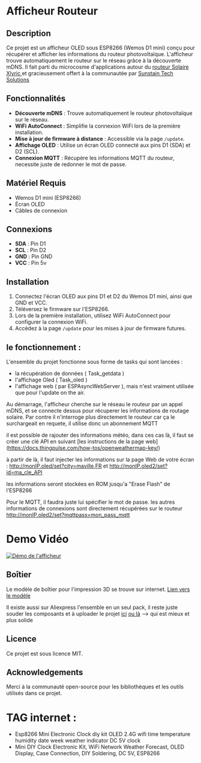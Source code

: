 # Afficheur Routeur

## Description
Ce projet est un afficheur OLED sous ESP8266 (Wemos D1 mini) conçu pour récupérer et afficher les informations du routeur photovoltaïque. L'afficheur trouve automatiquement le routeur sur le réseau grâce à la découverte mDNS.
Il fait parti du microcosme d'applications autour du [ routeur Solaire Xlyric ](https://ota.apper-solaire.org/) et gracieusement offert à la communautée par [Sunstain Tech Solutions](https://sunstain.fr)

## Fonctionnalités
- **Découverte mDNS** : Trouve automatiquement le routeur photovoltaïque sur le réseau.
- **WiFi AutoConnect** : Simplifie la connexion WiFi lors de la première installation.
- **Mise à jour de firmware à distance** : Accessible via la page `/update`.
- **Affichage OLED** : Utilise un écran OLED connecté aux pins D1 (SDA) et D2 (SCL).
- **Connexion MQTT** : Récupère les informations MQTT du routeur, necessite juste de redonner le mot de passe. 

## Matériel Requis
- Wemos D1 mini (ESP8266)
- Écran OLED
- Câbles de connexion

## Connexions
- **SDA** : Pin D1
- **SCL** : Pin D2
- **GND** : Pin GND
- **VCC** : Pin 5v

## Installation
1. Connectez l'écran OLED aux pins D1 et D2 du Wemos D1 mini, ainsi que GND et VCC. 
2. Téléversez le firmware sur l'ESP8266.
3. Lors de la première installation, utilisez WiFi AutoConnect pour configurer la connexion WiFi.
4. Accédez à la page `/update` pour les mises à jour de firmware futures.

## le fonctionnement : 
L'ensemble du projet fonctionne sous forme de tasks qui sont lancées : 
- la récupération de données ( Task_getdata )
- l'affichage Oled ( Task_oled )
- l'affichage web ( par ESPAsyncWebServer ), mais n'est vraiment utilisée que pour l'update on the air. 

Au démarrage, l'afficheur cherche sur le réseau le routeur par un appel mDNS, et se connecte dessus pour récuperer les informations de routage solaire. 
Par contre il n'interroge plus directement le routeur car ça le surchargeait en requete, il utilise donc un abonnement MQTT

il est possible de rajouter des informations météo, dans ces cas là, il faut se créer une clé API en suivant [les instructions de la page web] (https://docs.thingpulse.com/how-tos/openweathermap-key/) 

à partir de là, il faut injecter les informations sur la page Web de votre écran : 
http://monIP.oled/set?city=maville,FR
et 
http://monIP.oled2/set?id=ma_cle_API

les informations seront stockées en ROM jusqu'a "Erase Flash" de l'ESP8266 

Pour le MQTT, il faudra juste lui spécifier le mot de passe. les autres informations de connexions sont directement récupérées sur le routeur
http://monIP.oled2/set?mqttpass=mon_pass_mqtt

# Demo Vidéo 

[![Démo de l'afficheur](https://img.youtube.com/vi/-gTVRqzRFMw/0.jpg)](https://youtube.com/shorts/-gTVRqzRFMw)

## Boîtier
Le modèle de boîtier pour l'impression 3D se trouve sur internet. [Lien vers le modèle](https://www.thingiverse.com/thing:2884823)

Il existe aussi sur Aliexpress l'ensemble en un seul pack, il reste juste souder les composants et à uploader le projet
[ici](https://fr.aliexpress.com/item/1005006902051922.html)
[ou là](https://fr.aliexpress.com/item/1005006293267065.html) --> qui est mieux et plus solide 

## Licence
Ce projet est sous licence MIT.

## Acknowledgements
Merci à la communauté open-source pour les bibliothèques et les outils utilisés dans ce projet.

# TAG internet :
- Esp8266 Mini Electronic Clock diy kit OLED 2.4G wifi time temperature humidity date week weather indicator DC 5V clock
- Mini DIY Clock Electronic Kit, WiFi Network Weather Forecast, OLED Display, Case Connection, DIY Soldering, DC 5V, ESP8266